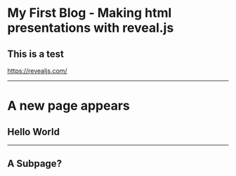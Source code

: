 # My First Blog - Making html presentations with reveal.js

## This is a test

https://revealjs.com/

----
# A new page appears

## Hello World

---
## A Subpage?


